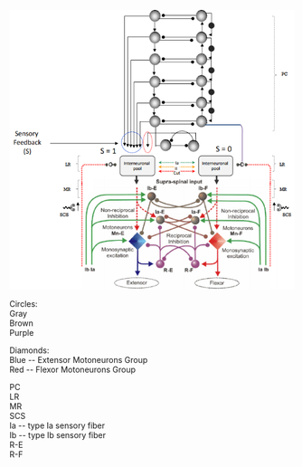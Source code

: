 [spinal-cord-diagram]: spinal-cord.png

![Spinal Cord Diagram][spinal-cord-diagram]

Circles:  
Gray  
Brown  
Purple  
   
Diamonds:  
Blue -- Extensor Motoneurons Group  
Red -- Flexor Motoneurons Group  

PC  
LR  
MR  
SCS  
Ia -- type Ia sensory fiber  
Ib -- type Ib sensory fiber  
R-E  
R-F  